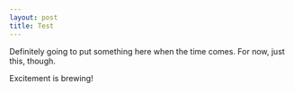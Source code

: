 ```yaml
---
layout: post
title: Test
---
```


Definitely going to put something here when the time comes. For now, just this, though.

Excitement is brewing!
